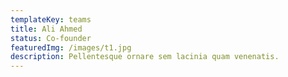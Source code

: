 ```yaml
---
templateKey: teams
title: Ali Ahmed
status: Co-founder
featuredImg: /images/t1.jpg
description: Pellentesque ornare sem lacinia quam venenatis.
---
```


